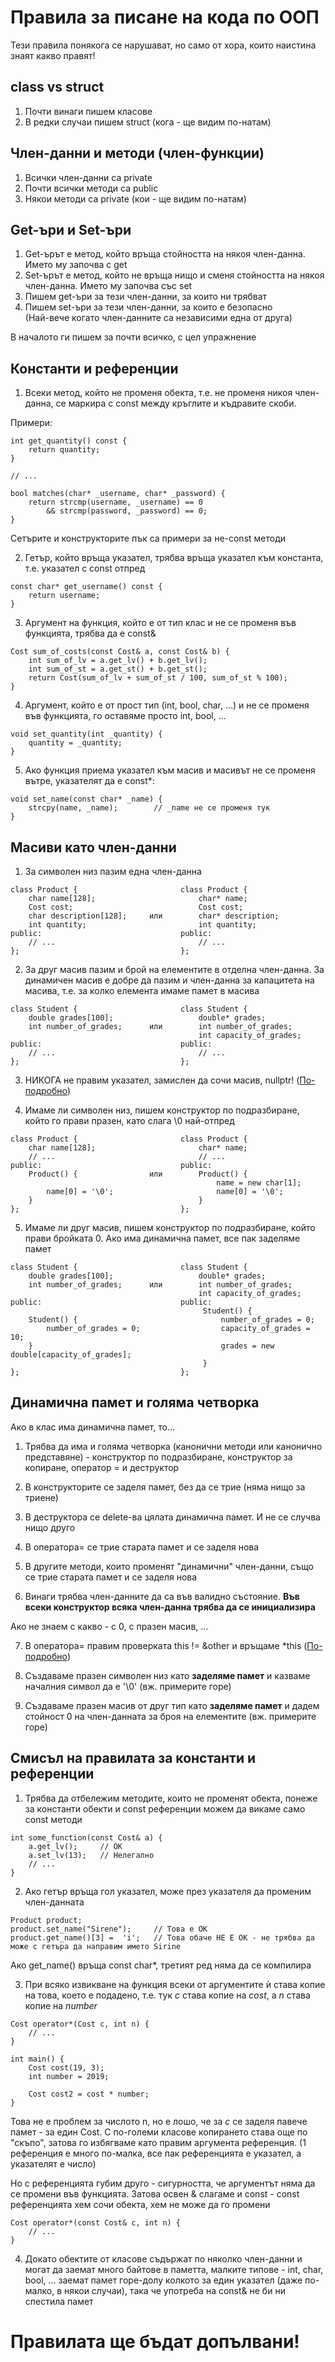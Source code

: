 # Правила за писане на кода по ООП

Тези правила понякога се нарушават, но само от хора, които наистина знаят какво правят!

## class vs struct

1. Почти винаги пишем класове
2. В редки случаи пишем struct (кога - ще видим по-натам)

## Член-данни и методи (член-функции)

1. Всички член-данни са private
2. Почти всички методи са public
3. Някои методи са private (кои - ще видим по-натам)

## Get-ъри и Set-ъри

1. Get-ърът е метод, който връща стойността на някоя член-данна. Името му започва с get
2. Set-ърът е метод, който не връща нищо и сменя стойността на някоя член-данна. Името му започва със set
3. Пишем get-ъри за тези член-данни, за които ни трябват
4. Пишем set-ъри за тези член-данни, за които е безопасно
<br>(Най-вече когато член-данните са независими една от друга)

В началото ги пишем за почти всичко, с цел упражнение

## Константи и референции

1. Всеки метод, който не променя обекта, т.е. не променя никоя член-данна, се маркира с const между кръглите и къдравите скоби.

Примери:

    int get_quantity() const {
        return quantity;
    }

    // ...

    bool matches(char* _username, char* _password) {
        return strcmp(username, _username) == 0
            && strcmp(password, _password) == 0;
    }

Сетърите и конструкторите пък са примери за не-const методи

2. Гетър, който връща указател, трябва връща указател към константа, т.е. указател с const отпред

<span></span>

    const char* get_username() const {
        return username;
    }

3. Аргумент на функция, който е от тип клас и не се променя във функцията, трябва да е const&

<span></span>

    Cost sum_of_costs(const Cost& a, const Cost& b) {
        int sum_of_lv = a.get_lv() + b.get_lv();
        int sum_of_st = a.get_st() + b.get_st();
        return Cost(sum_of_lv + sum_of_st / 100, sum_of_st % 100);
    }

4. Аргумент, който е от прост тип (int, bool, char, ...) и не се променя във функцията, го оставяме просто int, bool, ...

<span></span>

    void set_quantity(int _quantity) {
        quantity = _quantity;
    }

5. Ако функция приема указател към масив и масивът не се променя вътре, указателят да е const*:

<span></span>

    void set_name(const char* _name) {
        strcpy(name, _name);        // _name не се променя тук
    }

##  Масиви като член-данни

1. За символен низ пазим една член-данна

<span></span>

    class Product {                       class Product {
        char name[128];                       char* name;
        Cost cost;                            Cost cost;
        char description[128];     или        char* description;
        int quantity;                         int quantity;
    public:                               public:
        // ...                                // ...
    };                                    };

2. За друг масив пазим и брой на елементите в отделна член-данна. За динамичен масив е добре
да пазим и член-данна за капацитета на масива, т.е. за колко елемента имаме памет в масива

<span></span>

    class Student {                       class Student {
        double grades[100];                   double* grades;  
        int number_of_grades;      или        int number_of_grades;
                                              int capacity_of_grades;
    public:                               public:   
        // ...                                // ...
    };                                    };

3. НИКОГА не правим указател, замислен да сочи масив, nullptr!
([По-подробно](https://github.com/Scorpion333/fmi-textbook/blob/master/Динамични%20масиви/Защо%20nullptr%20е%20лош%20за%20празен%20масив.md))

4. Имаме ли символен низ, пишем конструктор по подразбиране, който го прави празен, като слага \0 най-отпред

<span></span>

    class Product {                       class Product {
        char name[128];                       char* name;
        // ...                                // ...
    public:                               public:
        Product() {                или        Product() {
                                                  name = new char[1];
            name[0] = '\0';                       name[0] = '\0';
        }                                     }
    };                                    };

5. Имаме ли друг масив, пишем конструктор по подразбиране, който прави бройката 0. Ако има динамична памет, все пак заделяме
памет

<span></span>

    class Student {                       class Student {
        double grades[100];                   double* grades;  
        int number_of_grades;      или        int number_of_grades;
                                              int capacity_of_grades;
    public:                               public:   
                                               Student() {
        Student() {                                number_of_grades = 0;
            number_of_grades = 0;                  capacity_of_grades = 10;
        }                                          grades = new double[capacity_of_grades];
                                               }
    };                                    };

## Динамична памет и голяма четворка

Ако в клас има динамична памет, то...

1. Трябва да има и голяма четворка (канонични методи или канонично представяне) -
конструктор по подразбиране, конструктор за копиране, оператор = и деструктор

2. В конструкторите се заделя памет, без да се трие (няма нищо за триене)

3. В деструктора се delete-ва цялата динамична памет. И не се случва нищо друго

4. В оператора= се трие старата памет и се заделя нова

5. В другите методи, които променят "динамични" член-данни, също се трие старата памет и се заделя нова

6. Винаги трябва член-данните да са във валидно състояние. **Във всеки конструктор всяка член-данна
трябва да се инициализира**

Ако не знаем с какво - с 0, с празен масив, ...

7. В оператора= правим проверката this != &other и връщаме *this ([По-подробно](https://github.com/Scorpion333/fmi-textbook/blob/master/Оператор%20%3D.md))

8. Създаваме празен символен низ като **заделяме памет** и казваме началния символ да е '\0' (вж. примерите горе)

9. Създаваме празен масив от друг тип като **заделяме памет** и дадем стойност 0 на член-данната за броя на елементите (вж. примерите горе)

## Смисъл на правилата за константи и референции

1. Трябва да отбележим методите, които не променят обекта, понеже за константи обекти и const референции можем да викаме
само const методи

<span></span>

    int some_function(const Cost& a) {
        a.get_lv();     // ОК
        a.set_lv(13);   // Нелегално
        // ...
    }

2. Ако гетър връща гол указател, може през указателя да променим член-данната

<span></span>

    Product product;
    product.set_name("Sirene");     // Това е ОК
    product.get_name()[3] =  'i';   // Това обаче НЕ Е ОК - не трябва да може с гетъра да направим името Sirine

Ако get_name() връща const char*, третият ред няма да се компилира

3. При всяко извикване на функция всеки от аргументите ѝ става копие на това, което е подадено, т.е. тук
*c* става копие на *cost*, а *n* става копие на *number*

<span></span>

    Cost operator*(Cost c, int n) {
        // ...
    }

    int main() {
        Cost cost(19, 3);
        int number = 2019;

        Cost cost2 = cost * number;
    }

Това не е проблем за числото n, но е лошо, че за *c* се заделя павече памет - за един Cost. С по-големи класове
копирането става още по "скъпо", затова го избягваме като правим аргумента референция.
(1 референция е много по-малка, все пак референцията е указател, а указателят е число)

Но с референцията губим друго - сигурността, че аргументът няма да се промени във функцията.
Затова освен & слагаме и const - const референцията хем сочи обекта, хем не може да го промени

    Cost operator*(const Cost& c, int n) {
        // ...
    }

4. Докато обектите от класове съдържат по няколко член-данни и могат да заемат много байтове в паметта,
малките типове - int, char, bool, ... заемат памет горе-долу колкото за един указател (даже по-малко, в някои случаи),
така че употреба на const& не би ни спестила памет

# Правилата ще бъдат допълвани!
